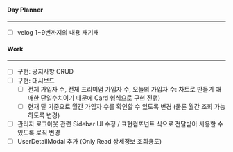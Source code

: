 #### Day Planner
---
- [ ] velog 1~9번까지의 내용 재기재


#### Work
---
- [ ] 구현: 공지사항 CRUD
- [ ] 구현: 대시보드 
	- [ ] 전체 가입자 수, 전체 프리미엄 가입자 수, 오늘의 가입자 수: 차트로 만들기 애매한 단일수치이기 때문에 Card 형식으로 구현 진행)
	- [ ] 현재 달 기준으로 월간 가입자 수를 확인할 수 있도록 변경 (물론 월간 조회 가능하도록 변경)

- [ ] 관리자 로그아웃 관련 Sidebar UI 수정 / 표현컴포넌트 식으로 전달받아 사용할 수 있도록 로직 변경
- [ ] UserDetailModal 추가 (Only Read 상세정보 조회용도)